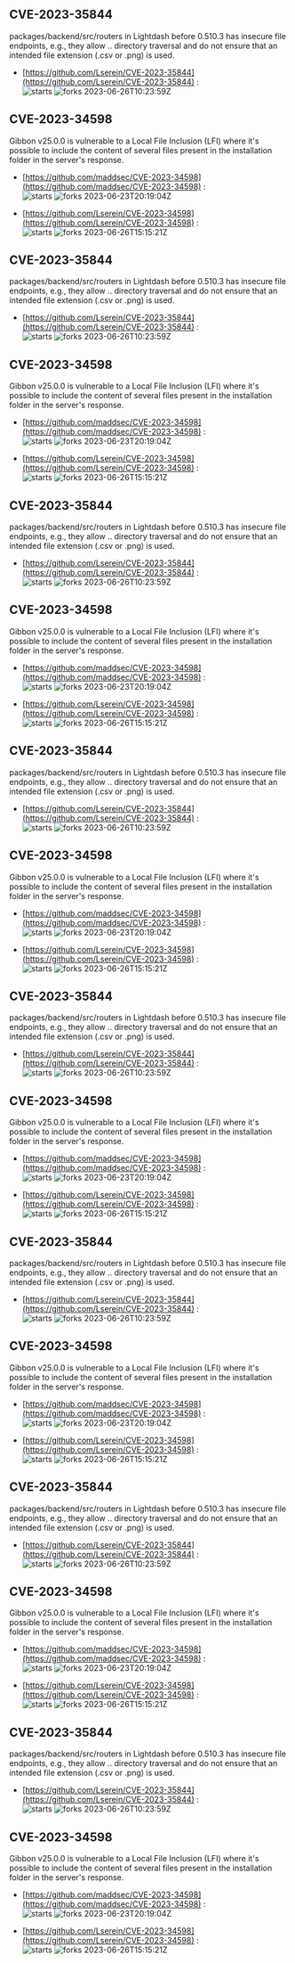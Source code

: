 ## CVE-2023-35844
 packages/backend/src/routers in Lightdash before 0.510.3 has insecure file endpoints, e.g., they allow .. directory traversal and do not ensure that an intended file extension (.csv or .png) is used.

- [https://github.com/Lserein/CVE-2023-35844](https://github.com/Lserein/CVE-2023-35844) :  
![starts](https://img.shields.io/github/stars/Lserein/CVE-2023-35844.svg) 
![forks](https://img.shields.io/github/forks/Lserein/CVE-2023-35844.svg) 
2023-06-26T10:23:59Z

## CVE-2023-34598
 Gibbon v25.0.0 is vulnerable to a Local File Inclusion (LFI) where it's possible to include the content of several files present in the installation folder in the server's response.

- [https://github.com/maddsec/CVE-2023-34598](https://github.com/maddsec/CVE-2023-34598) :  
![starts](https://img.shields.io/github/stars/maddsec/CVE-2023-34598.svg) 
![forks](https://img.shields.io/github/forks/maddsec/CVE-2023-34598.svg) 
2023-06-23T20:19:04Z

- [https://github.com/Lserein/CVE-2023-34598](https://github.com/Lserein/CVE-2023-34598) :  
![starts](https://img.shields.io/github/stars/Lserein/CVE-2023-34598.svg) 
![forks](https://img.shields.io/github/forks/Lserein/CVE-2023-34598.svg) 
2023-06-26T15:15:21Z

## CVE-2023-35844
 packages/backend/src/routers in Lightdash before 0.510.3 has insecure file endpoints, e.g., they allow .. directory traversal and do not ensure that an intended file extension (.csv or .png) is used.

- [https://github.com/Lserein/CVE-2023-35844](https://github.com/Lserein/CVE-2023-35844) :  
![starts](https://img.shields.io/github/stars/Lserein/CVE-2023-35844.svg) 
![forks](https://img.shields.io/github/forks/Lserein/CVE-2023-35844.svg) 
2023-06-26T10:23:59Z

## CVE-2023-34598
 Gibbon v25.0.0 is vulnerable to a Local File Inclusion (LFI) where it's possible to include the content of several files present in the installation folder in the server's response.

- [https://github.com/maddsec/CVE-2023-34598](https://github.com/maddsec/CVE-2023-34598) :  
![starts](https://img.shields.io/github/stars/maddsec/CVE-2023-34598.svg) 
![forks](https://img.shields.io/github/forks/maddsec/CVE-2023-34598.svg) 
2023-06-23T20:19:04Z

- [https://github.com/Lserein/CVE-2023-34598](https://github.com/Lserein/CVE-2023-34598) :  
![starts](https://img.shields.io/github/stars/Lserein/CVE-2023-34598.svg) 
![forks](https://img.shields.io/github/forks/Lserein/CVE-2023-34598.svg) 
2023-06-26T15:15:21Z

## CVE-2023-35844
 packages/backend/src/routers in Lightdash before 0.510.3 has insecure file endpoints, e.g., they allow .. directory traversal and do not ensure that an intended file extension (.csv or .png) is used.

- [https://github.com/Lserein/CVE-2023-35844](https://github.com/Lserein/CVE-2023-35844) :  
![starts](https://img.shields.io/github/stars/Lserein/CVE-2023-35844.svg) 
![forks](https://img.shields.io/github/forks/Lserein/CVE-2023-35844.svg) 
2023-06-26T10:23:59Z

## CVE-2023-34598
 Gibbon v25.0.0 is vulnerable to a Local File Inclusion (LFI) where it's possible to include the content of several files present in the installation folder in the server's response.

- [https://github.com/maddsec/CVE-2023-34598](https://github.com/maddsec/CVE-2023-34598) :  
![starts](https://img.shields.io/github/stars/maddsec/CVE-2023-34598.svg) 
![forks](https://img.shields.io/github/forks/maddsec/CVE-2023-34598.svg) 
2023-06-23T20:19:04Z

- [https://github.com/Lserein/CVE-2023-34598](https://github.com/Lserein/CVE-2023-34598) :  
![starts](https://img.shields.io/github/stars/Lserein/CVE-2023-34598.svg) 
![forks](https://img.shields.io/github/forks/Lserein/CVE-2023-34598.svg) 
2023-06-26T15:15:21Z

## CVE-2023-35844
 packages/backend/src/routers in Lightdash before 0.510.3 has insecure file endpoints, e.g., they allow .. directory traversal and do not ensure that an intended file extension (.csv or .png) is used.

- [https://github.com/Lserein/CVE-2023-35844](https://github.com/Lserein/CVE-2023-35844) :  
![starts](https://img.shields.io/github/stars/Lserein/CVE-2023-35844.svg) 
![forks](https://img.shields.io/github/forks/Lserein/CVE-2023-35844.svg) 
2023-06-26T10:23:59Z

## CVE-2023-34598
 Gibbon v25.0.0 is vulnerable to a Local File Inclusion (LFI) where it's possible to include the content of several files present in the installation folder in the server's response.

- [https://github.com/maddsec/CVE-2023-34598](https://github.com/maddsec/CVE-2023-34598) :  
![starts](https://img.shields.io/github/stars/maddsec/CVE-2023-34598.svg) 
![forks](https://img.shields.io/github/forks/maddsec/CVE-2023-34598.svg) 
2023-06-23T20:19:04Z

- [https://github.com/Lserein/CVE-2023-34598](https://github.com/Lserein/CVE-2023-34598) :  
![starts](https://img.shields.io/github/stars/Lserein/CVE-2023-34598.svg) 
![forks](https://img.shields.io/github/forks/Lserein/CVE-2023-34598.svg) 
2023-06-26T15:15:21Z

## CVE-2023-35844
 packages/backend/src/routers in Lightdash before 0.510.3 has insecure file endpoints, e.g., they allow .. directory traversal and do not ensure that an intended file extension (.csv or .png) is used.

- [https://github.com/Lserein/CVE-2023-35844](https://github.com/Lserein/CVE-2023-35844) :  
![starts](https://img.shields.io/github/stars/Lserein/CVE-2023-35844.svg) 
![forks](https://img.shields.io/github/forks/Lserein/CVE-2023-35844.svg) 
2023-06-26T10:23:59Z

## CVE-2023-34598
 Gibbon v25.0.0 is vulnerable to a Local File Inclusion (LFI) where it's possible to include the content of several files present in the installation folder in the server's response.

- [https://github.com/maddsec/CVE-2023-34598](https://github.com/maddsec/CVE-2023-34598) :  
![starts](https://img.shields.io/github/stars/maddsec/CVE-2023-34598.svg) 
![forks](https://img.shields.io/github/forks/maddsec/CVE-2023-34598.svg) 
2023-06-23T20:19:04Z

- [https://github.com/Lserein/CVE-2023-34598](https://github.com/Lserein/CVE-2023-34598) :  
![starts](https://img.shields.io/github/stars/Lserein/CVE-2023-34598.svg) 
![forks](https://img.shields.io/github/forks/Lserein/CVE-2023-34598.svg) 
2023-06-26T15:15:21Z

## CVE-2023-35844
 packages/backend/src/routers in Lightdash before 0.510.3 has insecure file endpoints, e.g., they allow .. directory traversal and do not ensure that an intended file extension (.csv or .png) is used.

- [https://github.com/Lserein/CVE-2023-35844](https://github.com/Lserein/CVE-2023-35844) :  
![starts](https://img.shields.io/github/stars/Lserein/CVE-2023-35844.svg) 
![forks](https://img.shields.io/github/forks/Lserein/CVE-2023-35844.svg) 
2023-06-26T10:23:59Z

## CVE-2023-34598
 Gibbon v25.0.0 is vulnerable to a Local File Inclusion (LFI) where it's possible to include the content of several files present in the installation folder in the server's response.

- [https://github.com/maddsec/CVE-2023-34598](https://github.com/maddsec/CVE-2023-34598) :  
![starts](https://img.shields.io/github/stars/maddsec/CVE-2023-34598.svg) 
![forks](https://img.shields.io/github/forks/maddsec/CVE-2023-34598.svg) 
2023-06-23T20:19:04Z

- [https://github.com/Lserein/CVE-2023-34598](https://github.com/Lserein/CVE-2023-34598) :  
![starts](https://img.shields.io/github/stars/Lserein/CVE-2023-34598.svg) 
![forks](https://img.shields.io/github/forks/Lserein/CVE-2023-34598.svg) 
2023-06-26T15:15:21Z

## CVE-2023-35844
 packages/backend/src/routers in Lightdash before 0.510.3 has insecure file endpoints, e.g., they allow .. directory traversal and do not ensure that an intended file extension (.csv or .png) is used.

- [https://github.com/Lserein/CVE-2023-35844](https://github.com/Lserein/CVE-2023-35844) :  
![starts](https://img.shields.io/github/stars/Lserein/CVE-2023-35844.svg) 
![forks](https://img.shields.io/github/forks/Lserein/CVE-2023-35844.svg) 
2023-06-26T10:23:59Z

## CVE-2023-34598
 Gibbon v25.0.0 is vulnerable to a Local File Inclusion (LFI) where it's possible to include the content of several files present in the installation folder in the server's response.

- [https://github.com/maddsec/CVE-2023-34598](https://github.com/maddsec/CVE-2023-34598) :  
![starts](https://img.shields.io/github/stars/maddsec/CVE-2023-34598.svg) 
![forks](https://img.shields.io/github/forks/maddsec/CVE-2023-34598.svg) 
2023-06-23T20:19:04Z

- [https://github.com/Lserein/CVE-2023-34598](https://github.com/Lserein/CVE-2023-34598) :  
![starts](https://img.shields.io/github/stars/Lserein/CVE-2023-34598.svg) 
![forks](https://img.shields.io/github/forks/Lserein/CVE-2023-34598.svg) 
2023-06-26T15:15:21Z

## CVE-2023-35844
 packages/backend/src/routers in Lightdash before 0.510.3 has insecure file endpoints, e.g., they allow .. directory traversal and do not ensure that an intended file extension (.csv or .png) is used.

- [https://github.com/Lserein/CVE-2023-35844](https://github.com/Lserein/CVE-2023-35844) :  
![starts](https://img.shields.io/github/stars/Lserein/CVE-2023-35844.svg) 
![forks](https://img.shields.io/github/forks/Lserein/CVE-2023-35844.svg) 
2023-06-26T10:23:59Z

## CVE-2023-34598
 Gibbon v25.0.0 is vulnerable to a Local File Inclusion (LFI) where it's possible to include the content of several files present in the installation folder in the server's response.

- [https://github.com/maddsec/CVE-2023-34598](https://github.com/maddsec/CVE-2023-34598) :  
![starts](https://img.shields.io/github/stars/maddsec/CVE-2023-34598.svg) 
![forks](https://img.shields.io/github/forks/maddsec/CVE-2023-34598.svg) 
2023-06-23T20:19:04Z

- [https://github.com/Lserein/CVE-2023-34598](https://github.com/Lserein/CVE-2023-34598) :  
![starts](https://img.shields.io/github/stars/Lserein/CVE-2023-34598.svg) 
![forks](https://img.shields.io/github/forks/Lserein/CVE-2023-34598.svg) 
2023-06-26T15:15:21Z

